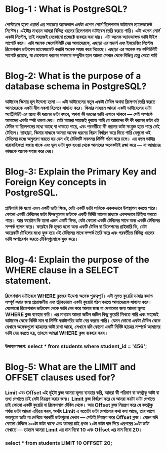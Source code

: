 # Blog-1 : What is PostgreSQL?


 ### পোস্টগ্রেস হলো ওয়ার্ল্ড এর সবচেয়ে অ্যাডভান্স একটা ওপেন সোর্স রিলেশনাল ডাটাবেস ম্যানেজমেন্ট সিস্টেম। এইটার মাধ্যমে আমরা বিভিন্ন ধরনের রিলেশনাল ডাটাবেস তৈরি করতে পারি। এটা ওপেন সোর্স একটা সিস্টেম, তাই সহজেই যেকোনো প্রজেক্টে ব্যবহার করা যায়। এটা অনেক অ্যাডভান্সড ডাটা টাইপ সাপোর্ট করে। এটা অনেক স্কেলেবিলিটি দেয় আমাদেরকে, এছাড়া এর মডার্ন এবং ইনডেক্সিং সিস্টেম রিলেশনাল ডাটাবেস ম্যানেজমেন্ট করাটা অনেক সহজ করে দিয়েছে। এছাড়া এর অনেক বড় কমিউনিটি সাপোর্ট রয়েছে, যা যেকোনো ধরনের সমস্যার সম্মুখীন হলে আমরা সেখান থেকে বিভিন্ন হেল্প পেতে পারি



# Blog-2: What is the purpose of a database schema in PostgreSQL?

### ডাটাবেস স্কিমার মূল উদ্দেশ্য হলো — এটা ডাটাবেসের নতুন একটা টেবিল অথবা রিলেশন তৈরি করতে আমাদেরকে একটা নীল নকশা হিসেবে সাহায্য করে। স্কিমার মাধ্যমে আমরা একটা ডাটাবেসের ডাটা অ্যাট্রিবিউট এর মধ্যে কী ধরনের ডাটা বসবে, অথবা কী ধরনের ডাটা এখানে থাকবে — সেই সম্পর্কে আমাদের একটা স্পষ্ট ধারণা দেয়। তাই আমরা সহজেই বুঝতে পারি যে আমাদের কী কী ধরনের ডাটা ওই টেবিল বা রিলেশনের মধ্যে আছে বা থাকতে পারে, এবং পরবর্তীতে কী ধরনের ডাটা সংযুক্ত হতে পারে সেই টেবিলে। তাছাড়া, স্কিমার মাধ্যমে আমরা অনেক ধরনের নিয়ম নির্ধারণ করে দিতে পারি যেগুলো ওই টেবিলের মধ্যে অনুসরণ করতে হয় যেন ওই টেবিলটি সবসময় নির্দিষ্ট গঠন  করে চলে। এর ফলে ডাটার ধারাবাহিকতা বজায় থাকে এবং ভুল ডাটা যুক্ত হওয়া থেকে আমাদের অনেকটাই রক্ষা করে — যা আমাদের কাজকে অনেক সহজ করে দেয়।


# Blog-3: Explain the Primary Key and Foreign Key concepts in PostgreSQL.

### প্রাইমারি কি হলো এমন একটি ডাটা ফিল্ড, যেটা একটি ডাটা সারিকে এককভাবে উপস্থাপন করতে পারে। কোনো একটি টেবিলের ডাটা ফিল্ডগুলোর ডাটাকে একটি নির্দিষ্ট মানের মাধ্যমে এককভাবে চিহ্নিত করতে পারে। আর ফরেইন কি হলো এমন একটি ফিল্ড, যেটা কোনো একটি টেবিলের সাথে অন্য একটি টেবিলের সম্পর্ক স্থাপন করে। ফরেইন কি মূলত হলো অন্য একটি টেবিল বা রিলেশনের প্রাইমারি কি, যেটা আরেকটি টেবিলের মধ্যে যুক্ত হয়ে ওই টেবিলের সাথে সম্পর্ক তৈরি করে এবং পরবর্তীতে বিভিন্ন ধরনের ডাটা অপারেশন করতে টেবিলগুলোকে যুক্ত করে।


# Blog-4: Explain the purpose of the WHERE clause in a SELECT statement.

### রিলেশনাল ডাটাবেসে WHERE ক্লজের উদ্দেশ্য অনেক গুরুত্বপূর্ণ। এটা মূলত কুয়েরি ভাষার কমান্ড সম্পূর্ণ করার জন্য প্রয়োজনীয় এবং স্ট্রাকচারাল একটা কুয়েরি গঠন করতে আমাদেরকে সাহায্য করে।যেকোনো রিলেশনাল ডাটাবেস থেকে ডাটা বের করে আনার জন্য বা দেখানোর জন্য আমরা মূলত WHERE ক্লজ ব্যবহার করি। এর মাধ্যমে আমরা জটিল জটিল কিছু কুয়েরি লিখতে পারি এবং সহজেই ডাটাবেস থেকে নির্দিষ্ট মান বা নির্দিষ্ট ক্যাটাগরির ডাটা বের করতে পারি। যেমন কোনো একটা টেবিল থেকে যেখানে অনেকগুলো ছাত্রদের ডাটা রাখা আছে, সেখানে যদি কোনো একটি নির্দিষ্ট ছাত্রের সম্পর্কে আমাদের ডাটা বের করতে হয়, তাহলে আমরা WHERE ক্লজ ব্যবহার করব। 
### উদাহরণস্বরূপ: select * from students where student_id = '456';



# Blog-5: What are the LIMIT and OFFSET clauses used for?

### Limit এবং Offset এই দুইটা ক্লজ আমরা মূলত ব্যবহার করি, আমরা কী পরিমাণ বা কতটুকু ডাটা বা তথ্য দেখাতে চাই সেটা নিয়ন্ত্রণ করার জন্য।  Limit ক্লজ নির্ধারণ করে যে আমরা কয়টা ডাটা দেখাতে চাই কোনো একটি কুয়েরি বা রিলেশনাল টেবিল থেকে। আর Offset ক্লজ নিয়ন্ত্রণ করে যে কতটুকু পর্যন্ত ডাটা আমরা এড়িয়ে করব, অর্থাৎ  Limit এ যতোটা ডাটা দেখানোর কথা বলা আছে, তার আগে কতগুলো ডাটা না দেখিয়ে পরবর্তী ডাটাগুলো দেখাব — সেটাই নিয়ন্ত্রণ করে Offset ক্লজ। যেমন যদি কোনো টেবিলে ১০০টা ডাটা থাকে এবং আমরা চাই প্রথম ২০টা ডাটা বাদ দিয়ে এরপরের ১০টা ডাটা দেখাতে — তাহলে আমরা  Limit এর মান দিবো 10 এবং Offset এর মান দিবো 20। 
### select * from students LIMIT 10 OFFSET 20;